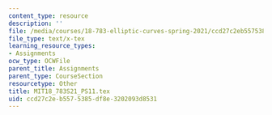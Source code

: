 ```yaml
---
content_type: resource
description: ''
file: /media/courses/18-783-elliptic-curves-spring-2021/ccd27c2eb5575385df8e3202093d8531_MIT18_783S21_PS11.tex
file_type: text/x-tex
learning_resource_types:
- Assignments
ocw_type: OCWFile
parent_title: Assignments
parent_type: CourseSection
resourcetype: Other
title: MIT18_783S21_PS11.tex
uid: ccd27c2e-b557-5385-df8e-3202093d8531
---
```

